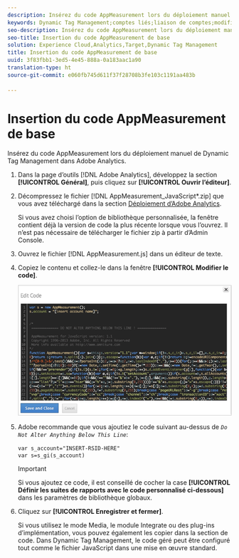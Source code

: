 ```yaml
---
description: Insérez du code AppMeasurement lors du déploiement manuel de Dynamic Tag Management dans Adobe Analytics.
keywords: Dynamic Tag Management;comptes liés;liaison de comptes;modifier le code;appmeasurement;code appmeasurement
seo-description: Insérez du code AppMeasurement lors du déploiement manuel de Dynamic Tag Management dans Adobe Analytics.
seo-title: Insertion du code AppMeasurement de base
solution: Experience Cloud,Analytics,Target,Dynamic Tag Management
title: Insertion du code AppMeasurement de base
uuid: 3f83fbb1-3ed5-4e45-888a-0a183aac1a90
translation-type: ht
source-git-commit: e060fb745d611f37f28708b3fe103c1191aa483b

---
```



# Insertion du code AppMeasurement de base

Insérez du code AppMeasurement lors du déploiement manuel de Dynamic Tag Management dans Adobe Analytics.

1. Dans la page d’outils [!DNL Adobe Analytics], développez la section **[!UICONTROL Général]**, puis cliquez sur **[!UICONTROL Ouvrir l’éditeur]**.
1. Décompressez le fichier [!DNL AppMeasurement_JavaScript*.zip] que vous avez téléchargé dans la section [Déploiement d’Adobe Analytics](../../../implement/c-implement-with-dtm/t-analytics-deploy.md#task_3A00639CADF14C9C844F962222077E4E).

   Si vous avez choisi l’option de bibliothèque personnalisée, la fenêtre contient déjà la version de code la plus récente lorsque vous l’ouvrez. Il n’est pas nécessaire de télécharger le fichier zip à partir d’Admin Console.
1. Ouvrez le fichier [!DNL AppMeasurement.js] dans un éditeur de texte.
1. Copiez le contenu et collez-le dans la fenêtre **[!UICONTROL Modifier le code]**.

   ![](assets/edit-code.png)

1. Adobe recommande que vous ajoutiez le code suivant au-dessus de *`Do Not Alter Anything Below This Line`*:

   ```
   var s_account="INSERT-RSID-HERE"
   var s=s_gi(s_account)
   ```

   >[!IMPORTANT]
   >
   >Si vous ajoutez ce code, il est conseillé de cocher la case **[!UICONTROL Définir les suites de rapports avec le code personnalisé ci-dessous]** dans les paramètres de bibliothèque globaux.

1. Cliquez sur **[!UICONTROL Enregistrer et fermer]**.

   Si vous utilisez le mode Media, le module Integrate ou des plug-ins d’implémentation, vous pouvez également les copier dans la section de code. Dans Dynamic Tag Management, le code géré peut être configuré tout comme le fichier JavaScript dans une mise en œuvre standard.

